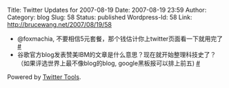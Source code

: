 Title: Twitter Updates for 2007-08-19
Date: 2007-08-19 23:59
Author:  
Category: blog
Slug: 58
Status: published
Wordpress-Id: 58
Link: http://brucewang.net/2007/08/19/58

-   @foxmachia, 不要相信5元套餐，那个钱估计你上twitter页面看一下就用完了
    [\#](http://twitter.com/number5/statuses/213561162)
-   谷歌官方blog发表赞美IBM的文章是什么意思？现在就开始整理科技史了？（如果评选世界上最不像blog的blog,
    google黑板报可以排上前五)
    [\#](http://twitter.com/number5/statuses/213931762)

Powered by [Twitter Tools](http://alexking.org/projects/wordpress).
